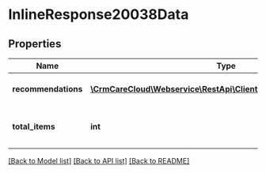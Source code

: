 # InlineResponse20038Data

## Properties
Name | Type | Description | Notes
------------ | ------------- | ------------- | -------------
**recommendations** | [**\CrmCareCloud\Webservice\RestApi\Client\Model\Recommendation[]**](Recommendation.md) | List of Recomendation records | [optional] 
**total_items** | **int** | Count of all found recommendation records | [optional] 

[[Back to Model list]](../../README.md#documentation-for-models) [[Back to API list]](../../README.md#documentation-for-api-endpoints) [[Back to README]](../../README.md)

